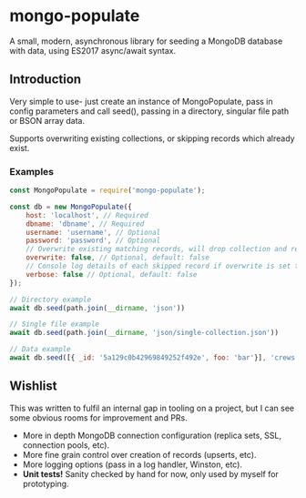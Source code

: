 # mongo-populate
A small, modern, asynchronous library for seeding a MongoDB database with data, using ES2017 async/await syntax.

## Introduction
Very simple to use- just create an instance of MongoPopulate, pass in config parameters and call seed(), passing in a directory, singular file path or BSON array data.

Supports overwriting existing collections, or skipping records which already exist.

### Examples
```javascript
const MongoPopulate = require('mongo-populate');

const db = new MongoPopulate({
    host: 'localhost', // Required
    dbname: 'dbname', // Required
    username: 'username', // Optional
    password: 'password', // Optional
    // Overwrite existing matching records, will drop collection and recreate from input
    overwrite: false, // Optional, default: false
    // Console log details of each skipped record if overwrite is set to false.
    verbose: false // Optional, default: false
});

// Directory example 
await db.seed(path.join(__dirname, 'json'))

// Single file example
await db.seed(path.join(__dirname, 'json/single-collection.json'))

// Data example
await db.seed([{ _id: '5a129c0b42969849252f492e', foo: 'bar'}], 'crews')
```

## Wishlist
This was written to fulfil an internal gap in tooling on a project, but I can see some obvious rooms for improvement and PRs.

- More in depth MongoDB connection configuration (replica sets, SSL, connection pools, etc).
- More fine grain control over creation of records (upserts, etc).
- More logging options (pass in a log handler, Winston, etc).
- **Unit tests!** Sanity checked by hand for now, only used by myself for prototyping.

